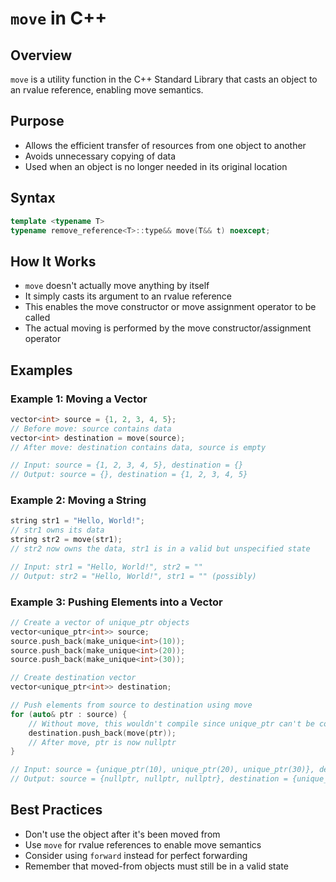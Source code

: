 # `move` in C++

## Overview
`move` is a utility function in the C++ Standard Library that casts an object to an rvalue reference, enabling move semantics.

## Purpose
- Allows the efficient transfer of resources from one object to another
- Avoids unnecessary copying of data
- Used when an object is no longer needed in its original location

## Syntax
```cpp
template <typename T>
typename remove_reference<T>::type&& move(T&& t) noexcept;
```

## How It Works
- `move` doesn't actually move anything by itself
- It simply casts its argument to an rvalue reference
- This enables the move constructor or move assignment operator to be called
- The actual moving is performed by the move constructor/assignment operator

## Examples

### Example 1: Moving a Vector
```cpp
vector<int> source = {1, 2, 3, 4, 5};
// Before move: source contains data
vector<int> destination = move(source);
// After move: destination contains data, source is empty

// Input: source = {1, 2, 3, 4, 5}, destination = {}
// Output: source = {}, destination = {1, 2, 3, 4, 5}
```

### Example 2: Moving a String
```cpp
string str1 = "Hello, World!";
// str1 owns its data
string str2 = move(str1);
// str2 now owns the data, str1 is in a valid but unspecified state

// Input: str1 = "Hello, World!", str2 = ""
// Output: str2 = "Hello, World!", str1 = "" (possibly)
```
### Example 3: Pushing Elements into a Vector

```cpp
// Create a vector of unique_ptr objects
vector<unique_ptr<int>> source;
source.push_back(make_unique<int>(10));
source.push_back(make_unique<int>(20));
source.push_back(make_unique<int>(30));

// Create destination vector
vector<unique_ptr<int>> destination;

// Push elements from source to destination using move
for (auto& ptr : source) {
    // Without move, this wouldn't compile since unique_ptr can't be copied
    destination.push_back(move(ptr));
    // After move, ptr is now nullptr
}

// Input: source = {unique_ptr(10), unique_ptr(20), unique_ptr(30)}, destination = {}
// Output: source = {nullptr, nullptr, nullptr}, destination = {unique_ptr(10), unique_ptr(20), unique_ptr(30)}
```

## Best Practices
- Don't use the object after it's been moved from
- Use `move` for rvalue references to enable move semantics
- Consider using `forward` instead for perfect forwarding
- Remember that moved-from objects must still be in a valid state
